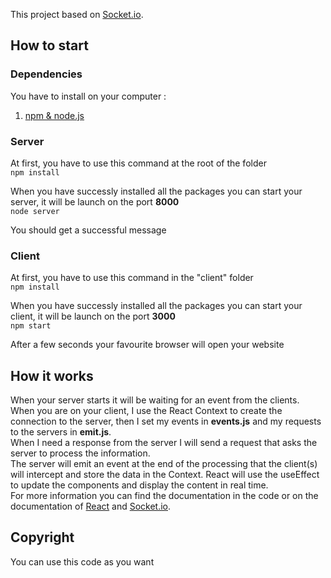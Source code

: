This project based on [Socket.io](https://socket.io/).

## How to start

### Dependencies

You have to install on your computer :
1. [npm & node.js](https://www.npmjs.com/get-npm)

### Server

At first, you have to use this command at the root of the folder<br/>
`npm install`

When you have successly installed all the packages you can start your server, it will be launch on the port **8000**<br/>
`node server`

You should get a successful message

### Client

At first, you have to use this command in the "client" folder<br/>
`npm install`

When you have successly installed all the packages you can start your client, it will be launch on the port **3000**<br/>
`npm start`

After a few seconds your favourite browser will open your website

## How it works
When your server starts it will be waiting for an event from the clients.<br/>
When you are on your client, I use the React Context to create the connection to the server, then I set my events in **events.js** and my requests to the servers in **emit.js**.<br/>
When I need a response from the server I will send a request that asks the server to process the information.<br/>
The server will emit an event at the end of the processing that the client(s) will intercept and store the data in the Context. React will use the useEffect to update the components and display the content in real time.<br/>
For more information you can find the documentation in the code or on the documentation of [React](https://en.reactjs.org/docs/getting-started.html) and [Socket.io](https://socket.io/docs/).

## Copyright
You can use this code as you want